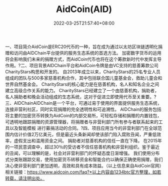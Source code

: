 ﻿---
weight: 
title: "AidCoin(AID)"
description: "AidCoin是ERC20代币的一种，旨在成为通过以太坊区块链透明化捐赠和访问由AIDChain平台提供的服务生态系统的首选方法"
date: 2022-03-25T21:57:40+08:00
lastmod: 2022-03-25T16:45:40+08:00
draft: false
authors: ["Metabd"]
featuredImage: "aidcoinaid.webp"
link: ""
tags: ["数字代币","AidCoin(AID)"]
categories: ["navigation"]
navigation: ["数字代币"]
lightgallery: true
toc: true
pinned: false
recommend: false
recommend1: false
---
一、项目简介AidCoin是ERC20代币的一种，旨在成为通过以太坊区块链透明化捐赠和访问由AIDChain平台提供的服务生态系统的首选方法。 加密数字货币的运用将会影响我们未来的捐赠方式，而AidCoin代币也将在这个筹款新时代中发挥主导作用。?二、项目背景AIDChain平台和AidCoin令牌是由VC支持的慈善筹款公司CharityStars构思和开发的。 自2013年成立以来，CharityStars的25名专业人员组成的团队与500多家慈善机构合作，其中包括联合国儿童基金会，救助儿童会和世界自然基金会。 CharityStars的核心能力是在慈善机构，名人和知名企业之间建立高级合作关系的能力。 CharityStars已经建立了一个由慈善机构，捐助者，名人捐助者和晚会活动组成的生态系统，这对于促进立即使用代币至关重要。?三、AIDChainAIDChain是一个平台，可通过易于使用的界面提供服务生态系统，连接非营利社区，同时实现捐赠的完全透明性和可追溯性。 AIDChain的服务包括将主要的加密货币转换为AidCoin的内部交易所，可轻松存储和捐赠的内置钱包，可透明地跟踪捐赠的资源管理器，将捐赠者与非营利部门所有参与者联系起来的工具以及智能模板 进行募捐活动的合同。?四、项目应用当今的非营利部门在全球范围内估计价值2万亿美元，但是最近头条新闻却使该部门陷入腐败丑闻，严重低效率，虚假支出和滥用资金之间。 捐助者对慈善机构的信任一直在下降。 在2015年的一项民意调查中，超过30％的受访者不信任慈善机构和非营利组织。鉴于最近的丑闻，可以理解的是，社会对非营利部门的怀疑态度日渐增强。 我们使用分布式分类账跟踪交易，使用加密货币转移资金和智能合约以确保正确使用捐赠，我们决心使非营利部门更加透明，高效和具有成本效益。（以上信息来自AidCoin官网）相关链接：https://www.aidcoin.com/faq?*以上内容由1234btc官方整理，如若转载，请注明出处。
